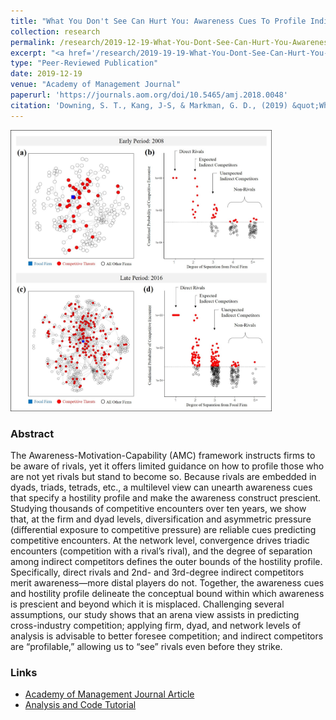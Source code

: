 ```yaml
---
title: "What You Don't See Can Hurt You: Awareness Cues To Profile Indirect Competitors"
collection: research
permalink: /research/2019-12-19-What-You-Dont-See-Can-Hurt-You-Awareness-Cues-To-Profile-Indirect-Competitors
excerpt: "<a href='/research/2019-19-19-What-You-Dont-See-Can-Hurt-You-Awareness-Cues-To-Profile-Indirect-Competitors'><img src='/images/Awareness_Cues_Fig3_Late_Period_png.png' style='max-height:155px;'></a><br/><br/> Expanding awareness of potential competitive threats, we theorize and analyze a multilevel, relational hostility profile to identify which indirect competitors may become tomorrow's rivals."
type: "Peer-Reviewed Publication"
date: 2019-12-19
venue: "Academy of Management Journal"
paperurl: 'https://journals.aom.org/doi/10.5465/amj.2018.0048'
citation: 'Downing, S. T., Kang, J-S, & Markman, G. D., (2019) &quot;What You Don’t See Can Hurt You: Awareness Cues to Profile Indirect Competitors&quot; <i>Academy of Management Journal</i>, 62(6): 1872–1900.'
---
```


<img src='/images/Awareness_Cues_Fig3_png.png' style="max-height:450px;">

### Abstract 
The Awareness-Motivation-Capability (AMC) framework instructs firms to be aware of rivals, yet it offers limited guidance on how to profile those who are not yet rivals but stand to become so. Because rivals are embedded in dyads, triads, tetrads, etc., a multilevel view can unearth awareness cues that specify a hostility profile and make the awareness construct prescient. Studying thousands of competitive encounters over ten years, we show that, at the firm and dyad levels, diversification and asymmetric pressure (differential exposure to competitive pressure) are reliable cues predicting competitive encounters. At the network level, convergence drives triadic encounters (competition with a rival’s rival), and the degree of separation among indirect competitors defines the outer bounds of the hostility profile. Specifically, direct rivals and 2nd- and 3rd-degree indirect competitors merit awareness—more distal players do not. Together, the awareness cues and hostility profile delineate the conceptual bound within which awareness is prescient and beyond which it is misplaced. Challenging several assumptions, our study shows that an arena view assists in predicting cross-industry competition; applying firm, dyad, and network levels of analysis is advisable to better foresee competition; and indirect competitors are “profilable,” allowing us to “see” rivals even before they strike.

### Links
* [Academy of Management Journal Article](https://journals.aom.org/doi/10.5465/amj.2018.0048)
* [Analysis and Code Tutorial](https://github.com/sdownin/awareness-cues-amj)
